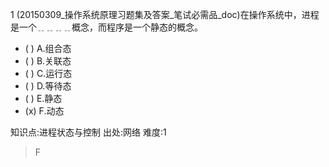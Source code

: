 1
(20150309_操作系统原理习题集及答案_笔试必需品_doc)在操作系统中，进程是一个﹎﹎﹎﹎概念，而程序是一个静态的概念。
- ( ) A.组合态
- ( ) B.关联态
- ( ) C.运行态
- ( ) D.等待态
- ( ) E.静态
- (x) F.动态

知识点:进程状态与控制
出处:网络
难度:1
> F
